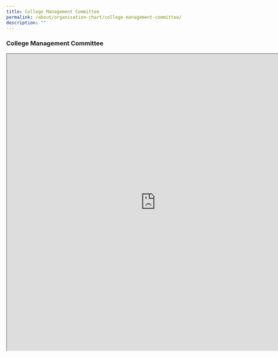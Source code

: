 ```yaml
---
title: College Management Committee
permalink: /about/organisation-chart/college-management-committee/
description: ""
---
```

### **College Management Committee**

<iframe src="https://docs.google.com/document/d/e/2PACX-1vSCpDpz-D36VNabBDrU-CNlDWvo4SDzbqD7lb7l2rfgp_O2zsED1e-r7SPGNb-HfhjCRhyUCzA_sGIj/pub?embedded=true" width=800px height=800px scrolling="no"></iframe>